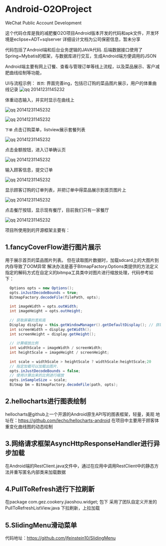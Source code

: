 Android-O2OProject
==================

WeChat Public Account Development

这个代码仓库是我的减肥餐O2O项目Android版本开发的代码和apk文件，开发环境是eclipse+ADT+sqlserver
详细设计文档为公司保密信息，暂未分享

代码包括了Android端和后台业务逻辑的JAVA代码.
后端数据接口使用了Spring+Mybatis的框架，与数据库进行交互，生成Android端方便调用的JSON
 
Android端主要有网上订餐、查看与管理订单等线上流程，以及菜品展示、客户减肥曲线绘制等功能，

UI与流程示例：
`首页`:
界面完善ing，包括已订购的菜品图片展示，用户的体重曲线记录
![qq 20141231145232](http://d.pcs.baidu.com/thumbnail/591f10b1834cd092739e4f7185af26d1?fid=2401028482-250528-736845379870398&time=1421924400&sign=FDTAER-DCb740ccc5511e5e8fedcff06b081203-LITn8UU%2FAEleCLlq%2B1rBp30PF0U%3D&rt=sh&expires=2h&r=569839469&sharesign=unknown&size=c710_u500&quality=100)

体重动态输入，并实时显示在曲线上

![qq 20141231145232](http://d.pcs.baidu.com/thumbnail/51098811d63db084acb00b67aa4015c6?fid=2401028482-250528-419644106692651&time=1421924400&sign=FDTAER-DCb740ccc5511e5e8fedcff06b081203-N0URKuqrcFk8%2FCyA5EjoEVt1A9g%3D&rt=sh&expires=2h&r=199199886&sharesign=unknown&size=c710_u500&quality=100)

![qq 20141231145232](http://d.pcs.baidu.com/thumbnail/b87f9e0c0beac12ba839fa8cfab8ce41?fid=2401028482-250528-545640638196077&time=1421924400&sign=FDTAER-DCb740ccc5511e5e8fedcff06b081203-xSXMz7XzmDPQHy5Sq1DoHzvBLpg%3D&rt=sh&expires=2h&r=687047860&sharesign=unknown&size=c710_u500&quality=100)

`下单`
点击订购菜单，listview展示套餐列表

![qq 20141231145232](http://d.pcs.baidu.com/thumbnail/88bb0dc74fe399c50d176bc3b510cff2?fid=2401028482-250528-240705978364863&time=1421924400&sign=FDTAER-DCb740ccc5511e5e8fedcff06b081203-YjkUCG%2Fan38IB4iHKx4c2c0xWYc%3D&rt=sh&expires=2h&r=576291218&sharesign=unknown&size=c710_u500&quality=100)

点击金额按钮，进入订单确认页

![qq 20141231145232](http://d.pcs.baidu.com/thumbnail/39d3d2a828d3a16ac93f8687e86155b0?fid=2401028482-250528-349116543864744&time=1421924400&sign=FDTAER-DCb740ccc5511e5e8fedcff06b081203-lRv7%2B%2FI%2BUywsLJdkWbMI8eGKGag%3D&rt=sh&expires=2h&r=557817791&sharesign=unknown&size=c710_u500&quality=100)

输入顾客信息，提交订单

![qq 20141231145232](http://d.pcs.baidu.com/thumbnail/5f81caec343b538ed88972633b486b7e?fid=2401028482-250528-34732770634220&time=1421924400&sign=FDTAER-DCb740ccc5511e5e8fedcff06b081203-9WttSeX6QOigw%2BbZ78tKqOCZeeI%3D&rt=sh&expires=2h&r=487673489&sharesign=unknown&size=c710_u500&quality=100)


显示顾客订购的订单列表，并把订单中得菜品展示到首页图片上

![qq 20141231145232](http://d.pcs.baidu.com/thumbnail/9944db2bb2fd2c782c88346d44af680b?fid=2401028482-250528-778504280909191&time=1421924400&sign=FDTAER-DCb740ccc5511e5e8fedcff06b081203-PryZs3M8IF3GfnAeW%2F%2BQThQE5Ag%3D&rt=sh&expires=2h&r=372379822&sharesign=unknown&size=c710_u500&quality=100)

点击餐厅按钮，显示现有餐厅，目前我们只有一家餐厅

![qq 20141231145232](http://d.pcs.baidu.com/thumbnail/56a01a6455a794aea33d4a4a4fd4f8cc?fid=2401028482-250528-1077403044110771&time=1421924400&sign=FDTAER-DCb740ccc5511e5e8fedcff06b081203-F7o%2FvMF2pqr8JPvRH79N0xHO1JU%3D&rt=sh&expires=2h&r=878576605&sharesign=unknown&size=c710_u500&quality=100)


项目所使用到的开源框架主要有：

1.fancyCoverFlow进行图片展示
--
用于展示首页的菜品图片列表。
但在读取图片数据时，加载sdcard上的大图片到内存导致了OOM异常
解决办法是基于BitmapFactory.Options类提供的方法定义指定的解码方式在自定义的bitmpa工具类中对图片进行缩放处理，代码参考如下：
```java
  Options opts = new Options();
  opts.inJustDecodeBounds = true;         
  BitmapFactory.decodeFile(filePath, opts);
          
  int imageWidth = opts.outWidth;
  int imageHeight = opts.outHeight;
          
  // 获取屏幕的宽和高        
  Display display = this.getWindowManager().getDefaultDisplay(); // 获取默认窗体显示的对象
  int screenWidth = display.getWidth();
  int screenHeight = display.getHeight();
         
  // 计算缩放比例
  int widthScale = imageWidth / screenWidth;
  int heightScale = imageHeight / screenHeight;
         
  int scale = widthScale > heightScale ? widthScale:heightScale;20         
  // 指定加载可以加载出图片.
  opts.inJustDecodeBounds = false;
  // 使用计算出来的比例进行缩放
  opts.inSampleSize = scale;
  Bitmap bm = BitmapFactory.decodeFile(path, opts);


```


2.hellocharts进行图表绘制
--
hellocharts是github上一个开源的Android原生API写的图表框架，轻量，美观
地址在：https://github.com/lecho/hellocharts-android
在项目中主要用于顾客体重变化曲线图的动态绘制


3.网络请求框架AsyncHttpResponseHandler进行异步加载
--
在Android端的RestClient.java文件中，通过在应用中调用RestClient中的静态方法并重写匿名内部类来加载数据


4.PullToRefresh进行下拉刷新
--
在package com.gez.cookery.jiaoshou.widget; 包下
采用了团队自定义开发的PullToRefreshListView.java
下拉刷新，上拉加载

5.SlidingMenu滑动菜单
--
代码地址：https://github.com/jfeinstein10/SlidingMenu



